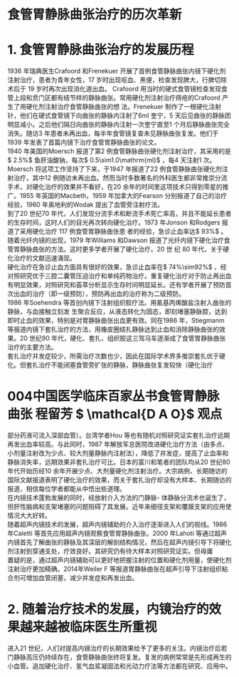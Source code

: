 # 食管胃静脉曲张治疗的历次革新  
# 1. 食管胃静脉曲张治疗的发展历程  
1936 年瑞典医生Crafoord 和Frenekuer 开展了首例食管静脉曲张内镜下硬化剂注射治疗，患者为青年女性，17 岁时出现呕血、黑便，检查发现脾大，行脾切除术后于 19  岁时再次出现消化道出血。 Crafoord 用当时的硬式食管镜检查发现食管上段和贲门区都有结节样的静脉曲张。常用硬化剂注射治疗痔疮的Crafoord  产生了用硬化剂注射治疗食管静脉曲张的想 法。Frenekuer 制作了一根硬化注射针，他们在硬式食管镜下向曲张的静脉内注射了6ml 奎宁，5 天后见曲张的静脉团明显减小。之后他们隔日向曲张的静脉内注射一次奎宁直至1 个月后静脉曲张完全消失。随访3 年患者未再出血，每半年食管镜复查未见静脉曲张复发。他们于1939 年发表了首篇内镜下治疗食管胃静脉曲张的论文。  
1940 年美国的Moersch 报道了第2 例食管静脉曲张硬化剂注射治疗，其采用的是$ 2.5\%$  鱼肝油酸钠，每次$ 0.5\sim1.0\mathrm{ml}$    ，每4 天注射1 次。Moersch 将这项工作坚持了下来，于1947 年报道了22 例食管静脉曲张硬化剂注射治疗，其中12 例随访未再出血。然而当时多数著名的外科医生都非常推崇分流手术，对硬化治疗的效果并不看好，在20 余年的时间里这项技术只得到零星的推广。1955 年英国的Macbeth，1959 年加拿大的Fearson 分别报道了自己的治疗经验，1960 年奥地利的Wodak 提出了血管旁注射疗法。  
到了20 世纪70 年代，人们发现分流手术和断流手术死亡率高，并且不能延长患者的生存时间，这时人们的目光再次转向硬化治疗。1973 年Jonson 和Rodgers  报道了采用硬化治疗 117  例食管胃静脉曲张患 者的经验，急诊止血率达$ 93\%$ 。随着光纤内镜的出现，1979 年Williams 和Dawson 报道了光纤内镜下硬化治疗食管胃静脉曲张的方法。这时更多学者开展了硬化治疗。20 世 纪 80 年代，关于硬化治疗的文献迅速涌现。  
硬化治疗在急诊止血方面具有很好的效果，急诊止血率在$ 74\%\sim92\%$ ，经对照研究优于三腔二囊管压迫治疗和单纯药物治疗。重复硬化治疗对于防止再出血 有明显效果，对照研究和荟萃分析显示生存时间明显延长。还有学者开展了预防首次出血的治疗（即一级预防），预防再出血的治疗称为二级预防。  
1986 年Soehendra 等首创内镜下注射组织胶疗法。用氰基丙烯酸盐注射入曲张的静脉，与血接触立刻发 生聚合反应，从液态转化为固态，即刻堵塞静脉腔，达到即时止血的效果，特别是对胃静脉曲张出血更有效。同在1986 年，Stiegmanm 等报道内镜下套扎治疗的方法，用橡皮圈结扎静脉达到止血和消除静脉曲张的效果。20 世纪90 年代，硬化、套扎、组织胶这三驾马车逐渐成了食管胃静脉曲张治疗的主要方法。  
套扎治疗并发症较少，所需治疗次数也少，因此在国际学术界多推崇套扎优于硬化。但套扎治疗不能闭塞食管旁扩张的静脉，静脉曲张复发较快（硬化治疗  
# 004中国医学临床百家丛书食管胃静脉曲张 程留芳 $ \mathcal{D A O}$    观点  
部分药液可流入深部血管）。台湾学者Hou 等也有随机对照研究证实套扎治疗远期再发出血率较高。与此同时，1987 年解放军总医院改进硬化治疗方法（由多点、小剂量注射改为少点、较大剂量静脉内注射法），降低了并发症，提高了止血率和静脉消失率，远期效果非套扎治疗可比。日本的富川和笔者的团队均从20 世纪80 年代开始历经10 余年开展少点、大剂量硬化剂注射治疗。大宗病例、长期随访的国际文献报道表明了硬化治疗的效果，而关于套扎治疗却没有大样本、长期随访的报道，相信每位学者都能从中悟出些道理。  
在内镜技术蓬勃发展的同时，经放射介入方法的门静脉- 体静脉分流术也诞生了，但肝性脑病和支架堵塞的问题阻碍了其发展。近年来细径支架和覆膜支架的应用使情况大大好转。  
随着超声内镜技术的发展，超声内镜辅助的介入治疗逐渐进入人们的视线。1986 年Caletti 等首先应用超声内镜观察食管胃静脉曲张。2000 年Lahoti 等通过超声内镜首先了解曲张的静脉及其深层的解剖结构情况，然后在超声内镜引导下将硬化剂注射到穿通支处，疗效良好。其研究仍有待大样本对照研究证实。但毋庸  
置疑的是，通过超声内镜辅助可以更好地把握注射的位置和硬化剂用量，使硬化剂注射治疗更加精确。2014年Weiler F 等报道胃静脉曲张在超声引导下注射组织粘合剂可增加血管闭塞，减少并发症和再发出血。  
# 2. 随着治疗技术的发展，内镜治疗的效果越来越被临床医生所重视  
进入21 世纪，人们对提高内镜治疗的长期效果给予了更多的关注。内镜治疗后若门静脉高压仍持续存在，食管静脉曲张终将复发。复发的病例常常是先形成再生的小血管。追加硬化治疗、氢气血浆凝固法和光动力疗法等方法都在研究、应用中。  